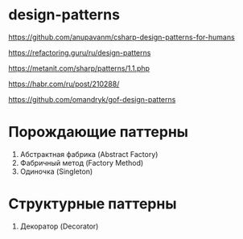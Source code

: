 # design-patterns

https://github.com/anupavanm/csharp-design-patterns-for-humans

https://refactoring.guru/ru/design-patterns

https://metanit.com/sharp/patterns/1.1.php

https://habr.com/ru/post/210288/

https://github.com/omandryk/gof-design-patterns


# Порождающие паттерны
1. Абстрактная фабрика (Abstract Factory)
2. Фабричный метод (Factory Method)
2. Одиночка (Singleton)

# Структурные паттерны
1. Декоратор (Decorator)
